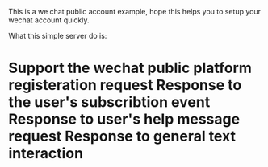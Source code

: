 This is a we chat public account example, hope this helps you to setup your wechat account quickly.

What this simple server do is:

Support the wechat public platform registeration request
Response to the user's subscribtion event
Response to user's help message request
Response to general text interaction
================
